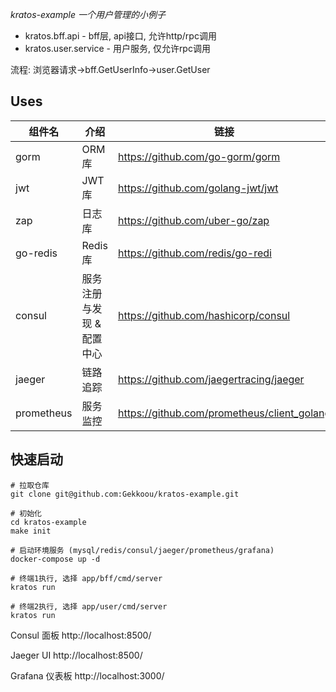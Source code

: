 *kratos-example 一个用户管理的小例子*

* kratos.bff.api - bff层, api接口, 允许http/rpc调用
* kratos.user.service - 用户服务, 仅允许rpc调用

流程: 浏览器请求->bff.GetUserInfo->user.GetUser

## Uses

| 组件名        | 介绍             | 链接                                          |
|------------|----------------|---------------------------------------------|
| gorm       | ORM库           | https://github.com/go-gorm/gorm             |
| jwt        | JWT库           | https://github.com/golang-jwt/jwt           |
| zap        | 日志库            | https://github.com/uber-go/zap              |
| go-redis   | Redis库         | https://github.com/redis/go-redi            |
| consul     | 服务注册与发现 & 配置中心 | https://github.com/hashicorp/consul         |
| jaeger     | 链路追踪           | https://github.com/jaegertracing/jaeger     |
| prometheus | 服务监控           | https://github.com/prometheus/client_golang |

## 快速启动

```shell
# 拉取仓库
git clone git@github.com:Gekkoou/kratos-example.git

# 初始化
cd kratos-example
make init

# 启动环境服务 (mysql/redis/consul/jaeger/prometheus/grafana)
docker-compose up -d

# 终端1执行, 选择 app/bff/cmd/server
kratos run

# 终端2执行, 选择 app/user/cmd/server
kratos run
```

Consul 面板 http://localhost:8500/

Jaeger UI http://localhost:8500/

Grafana 仪表板 http://localhost:3000/